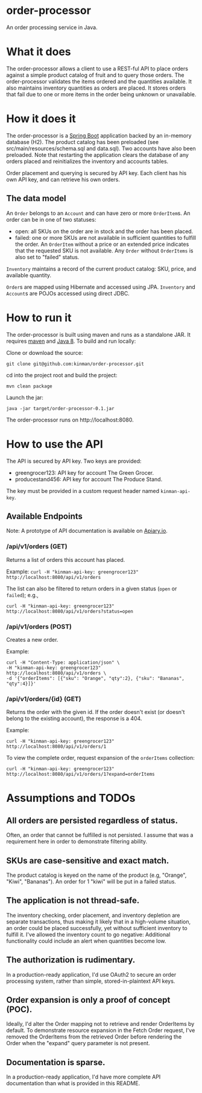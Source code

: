 # order-processor
An order processing service in Java.

# What it does
The order-processor allows a client to use a REST-ful API to place orders against a simple product catalog of fruit and to query those orders. The order-processor validates the items ordered and the quantities available. It also maintains inventory quantities as orders are placed. It stores orders that fail due to one or more items in the order being unknown or unavailable.

# How it does it
The order-processor is a [Spring Boot](http://projects.spring.io/spring-boot/) application backed by an in-memory database (H2). The product catalog has been preloaded (see src/main/resources/schema.sql and data.sql). Two accounts have also been preloaded. Note that restarting the application clears the database of any orders placed and reinitializes the inventory and accounts tables.

Order placement and querying is secured by API key. Each client has his own API key, and can retrieve his own orders.

## The data model
An `Order` belongs to an `Account` and can have zero or more `OrderItem`s. An order can be in one of two statuses:
* open: all SKUs on the order are in stock and the order has been placed.
* failed: one or more SKUs are not available in sufficient quantities to fulfill the order. An `OrderItem` without a price or an extended price indicates that the requested SKU is not available. Any `Order` without `OrderItems` is also set to "failed" status.

`Inventory` maintains a record of the current product catalog: SKU, price, and available quantity.

`Order`s are mapped using Hibernate and accessed using JPA. `Inventory` and `Account`s are POJOs accessed using direct JDBC.

# How to run it
The order-processor is built using maven and runs as a standalone JAR. It requires [maven](https://maven.apache.org/download.cgi) and [Java 8](http://www.oracle.com/technetwork/java/javase/downloads/jdk8-downloads-2133151.html). To build and run locally:

Clone or download the source:

`git clone git@github.com:kinman/order-processor.git`

cd into the project root and build the project:

`mvn clean package`

Launch the jar:

`java -jar target/order-processor-0.1.jar`

The order-processor runs on http://localhost:8080.

# How to use the API
The API is secured by API key. Two keys are provided:

* greengrocer123: API key for account The Green Grocer.
* producestand456: API key for account The Produce Stand.

The key must be provided in a custom request header named `kinman-api-key`.

## Available Endpoints

Note: A prototype of API documentation is available on [Apiary.io](http://docs.ordersapi7.apiary.io/#).

### /api/v1/orders (GET)
Returns a list of orders this account has placed.

Example:
`curl -H "kinman-api-key: greengrocer123" http://localhost:8080/api/v1/orders`

The list can also be filtered to return orders in a given status (`open` or `failed`); e.g.,

`curl -H "kinman-api-key: greengrocer123" http://localhost:8080/api/v1/orders?status=open`

### /api/v1/orders (POST)
Creates a new order.

Example:
````
curl -H "Content-Type: application/json" \
-H "kinman-api-key: greengrocer123" http://localhost:8080/api/v1/orders \
-d '{"orderItems": [{"sku": "Orange", "qty":2}, {"sku": "Bananas", "qty":4}]}'
````

### /api/v1/orders/{id} (GET)
Returns the order with the given id. If the order doesn't exist (or doesn't belong to the existing account), the response is a 404.

Example:

`curl -H "kinman-api-key: greengrocer123" http://localhost:8080/api/v1/orders/1`

To view the complete order, request expansion of the `orderItems` collection:

`curl -H "kinman-api-key: greengrocer123" http://localhost:8080/api/v1/orders/1?expand=orderItems`

# Assumptions and TODOs

## All orders are persisted regardless of status.
Often, an order that cannot be fulfilled is not persisted. I assume that was a requirement here in order to demonstrate filtering ability.

## SKUs are case-sensitive and exact match.
The product catalog is keyed on the name of the product (e.g, "Orange", "Kiwi", "Bananas"). An order for 1 "kiwi" will be put in a failed status.

## The application is not thread-safe.
The inventory checking, order placement, and inventory depletion are separate transactions, thus making it likely that in a high-volume situation, an order could be placed successfully, yet without sufficient inventory to fulfill it. I've allowed the inventory count to go negative: Additional functionality could include an alert when quantities become low.

## The authorization is rudimentary.
In a production-ready application, I'd use OAuth2 to secure an order processing system, rather than simple, stored-in-plaintext API keys.

## Order expansion is only a proof of concept (POC).
Ideally, I'd alter the Order mapping not to retrieve and render OrderItems by default. To demonstrate resource expansion in the Fetch Order request, I've removed the OrderItems from the retrieved Order before rendering the Order when the "expand" query parameter is not present.

## Documentation is sparse.
In a production-ready application, I'd have more complete API documentation than what is provided in this README.

